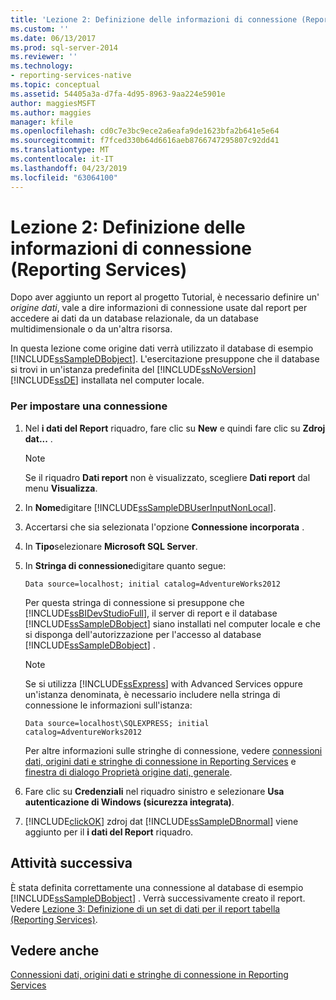 ```yaml
---
title: 'Lezione 2: Definizione delle informazioni di connessione (Reporting Services) | Microsoft Docs'
ms.custom: ''
ms.date: 06/13/2017
ms.prod: sql-server-2014
ms.reviewer: ''
ms.technology:
- reporting-services-native
ms.topic: conceptual
ms.assetid: 54405a3a-d7fa-4d95-8963-9aa224e5901e
author: maggiesMSFT
ms.author: maggies
manager: kfile
ms.openlocfilehash: cd0c7e3bc9ece2a6eafa9de1623bfa2b641e5e64
ms.sourcegitcommit: f7fced330b64d6616aeb8766747295807c92dd41
ms.translationtype: MT
ms.contentlocale: it-IT
ms.lasthandoff: 04/23/2019
ms.locfileid: "63064100"
---
```

# <a name="lesson-2-specifying-connection-information-reporting-services"></a>Lezione 2: Definizione delle informazioni di connessione (Reporting Services)
  Dopo aver aggiunto un report al progetto Tutorial, è necessario definire un' *origine dati*, vale a dire informazioni di connessione usate dal report per accedere ai dati da un database relazionale, da un database multidimensionale o da un'altra risorsa.  
  
 In questa lezione come origine dati verrà utilizzato il database di esempio [!INCLUDE[ssSampleDBobject](../includes/sssampledbobject-md.md)]. L'esercitazione presuppone che il database si trovi in un'istanza predefinita del [!INCLUDE[ssNoVersion](../includes/ssnoversion-md.md)] [!INCLUDE[ssDE](../includes/ssde-md.md)] installata nel computer locale.  
  
### <a name="to-set-up-a-connection"></a>Per impostare una connessione  
  
1.  Nel **i dati del Report** riquadro, fare clic su **New** e quindi fare clic su **Zdroj dat...** .  
  
    > [!NOTE]  
    >  Se il riquadro **Dati report** non è visualizzato, scegliere **Dati report** dal menu **Visualizza**.  
  
2.  In **Nome**digitare [!INCLUDE[ssSampleDBUserInputNonLocal](../includes/sssampledbuserinputnonlocal-md.md)].  
  
3.  Accertarsi che sia selezionata l'opzione **Connessione incorporata** .  
  
4.  In **Tipo**selezionare **Microsoft SQL Server**.  
  
5.  In **Stringa di connessione**digitare quanto segue:  
  
    ```  
    Data source=localhost; initial catalog=AdventureWorks2012  
    ```  
  
     Per questa stringa di connessione si presuppone che [!INCLUDE[ssBIDevStudioFull](../includes/ssbidevstudiofull-md.md)], il server di report e il database [!INCLUDE[ssSampleDBobject](../includes/sssampledbobject-md.md)] siano installati nel computer locale e che si disponga dell'autorizzazione per l'accesso al database [!INCLUDE[ssSampleDBobject](../includes/sssampledbobject-md.md)] .  
  
    > [!NOTE]  
    >  Se si utilizza [!INCLUDE[ssExpress](../includes/ssexpress-md.md)] with Advanced Services oppure un'istanza denominata, è necessario includere nella stringa di connessione le informazioni sull'istanza:  
    >   
    >  `Data source=localhost\SQLEXPRESS; initial catalog=AdventureWorks2012`  
    >   
    >  Per altre informazioni sulle stringhe di connessione, vedere [connessioni dati, origini dati e stringhe di connessione in Reporting Services](data-connections-data-sources-and-connection-strings-in-reporting-services.md) e [finestra di dialogo Proprietà origine dati, generale](data-source-properties-dialog-box-general.md).  
  
6.  Fare clic su **Credenziali** nel riquadro sinistro e selezionare **Usa autenticazione di Windows (sicurezza integrata)**.  
  
7.  [!INCLUDE[clickOK](../includes/clickok-md.md)] zdroj dat [!INCLUDE[ssSampleDBnormal](../includes/sssampledbnormal-md.md)] viene aggiunto per il **i dati del Report** riquadro.  
  
## <a name="next-task"></a>Attività successiva  
 È stata definita correttamente una connessione al database di esempio [!INCLUDE[ssSampleDBobject](../includes/sssampledbobject-md.md)] . Verrà successivamente creato il report. Vedere [Lezione 3: Definizione di un set di dati per il report tabella &#40;Reporting Services&#41;](lesson-3-defining-a-dataset-for-the-table-report-reporting-services.md).  
  
## <a name="see-also"></a>Vedere anche  
 [Connessioni dati, origini dati e stringhe di connessione in Reporting Services](data-connections-data-sources-and-connection-strings-in-reporting-services.md)  
  
  
